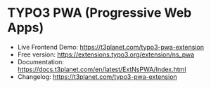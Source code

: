 # TYPO3 PWA (Progressive Web Apps)

- Live Frontend Demo: https://t3planet.com/typo3-pwa-extension
- Free version: https://extensions.typo3.org/extension/ns_pwa
- Documentation: https://docs.t3planet.com/en/latest/ExtNsPWA/Index.html
- Changelog: https://t3planet.com/typo3-pwa-extension
